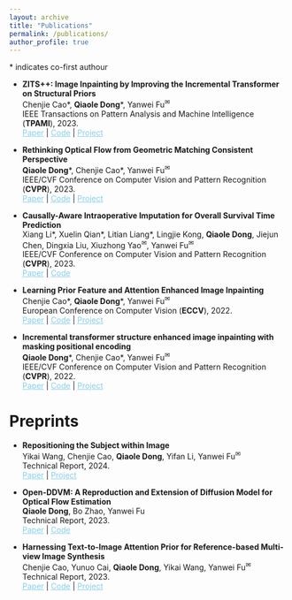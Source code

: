 ```yaml
---
layout: archive
title: "Publications"
permalink: /publications/
author_profile: true
---
```


<style>
        a.blue-text {
        color: #87CEEB;
    }
</style>

<a>*</a> indicates co-first authour

<ul>
<li>
<p><b>ZITS++: Image Inpainting by Improving the Incremental Transformer on Structural Priors</b>
<br />Chenjie Cao<a>*</a>, <strong>Qiaole Dong</strong><a>*</a>, Yanwei Fu<sup><a title='Corresponding author'>✉</a></sup>
<br /> IEEE Transactions on Pattern Analysis and Machine Intelligence (<strong>TPAMI</strong>), 2023. <br /> 
<a href="https://arxiv.org/abs/2210.05950" class="blue-text">Paper</a> |
<a href="https://github.com/ewrfcas/ZITS-PlusPlus" class="blue-text">Code</a> |
<a href="https://ewrfcas.github.io/ZITS-PlusPlus/" class="blue-text">Project</a>
</p>
</li>

<li>
<p><b>Rethinking Optical Flow from Geometric Matching Consistent Perspective</b>
<br /><strong>Qiaole Dong</strong><a>*</a>, Chenjie Cao<a>*</a>, Yanwei Fu<sup><a title='Corresponding author'>✉</a></sup>
<br /> IEEE/CVF Conference on Computer Vision and Pattern Recognition (<strong>CVPR</strong>), 2023. <br /> 
<a href="https://arxiv.org/abs/2303.08384" class="blue-text">Paper</a> |
<a href="https://github.com/DQiaole/MatchFlow" class="blue-text">Code</a> |
<a href="https://dqiaole.github.io/MatchFlow/" class="blue-text">Project</a>
</p>
</li>

<li>
<p><b>Causally-Aware Intraoperative Imputation for Overall Survival Time Prediction</b>
<br />Xiang Li<a>*</a>, Xuelin Qian<a>*</a>, Litian Liang<a>*</a>, Lingjie Kong, <strong>Qiaole Dong</strong>, Jiejun Chen, Dingxia Liu, 
Xiuzhong Yao<sup><a title='Corresponding author'>✉</a></sup>, Yanwei Fu<sup><a title='Corresponding author'>✉</a></sup>
<br /> IEEE/CVF Conference on Computer Vision and Pattern Recognition (<strong>CVPR</strong>), 2023. <br /> 
<a class="blue-text" href="https://openaccess.thecvf.com/content/CVPR2023/papers/Li_Causally-Aware_Intraoperative_Imputation_for_Overall_Survival_Time_Prediction_CVPR_2023_paper.pdf">Paper</a> |
<a href="https://github.com/ChrisXLi/CaDAG" class="blue-text">Code</a>
</p>
</li>

<li>
<p><b>Learning Prior Feature and Attention Enhanced Image Inpainting</b>
<br />Chenjie Cao<a>*</a>, <strong>Qiaole Dong</strong><a>*</a>, Yanwei Fu<sup><a title='Corresponding author'>✉</a></sup>
<br /> European Conference on Computer Vision (<strong>ECCV</strong>), 2022. <br /> 
<a href="https://arxiv.org/pdf/2208.01837.pdf" class="blue-text">Paper</a> |
<a href="https://github.com/ewrfcas/MAE-FAR" class="blue-text">Code</a> |
<a href="https://ewrfcas.github.io/MAE-FAR/" class="blue-text">Project</a>
</p>
</li>

<li>
<p><b>Incremental transformer structure enhanced image inpainting with masking positional encoding</b>
<br /><strong>Qiaole Dong</strong><a>*</a>, Chenjie Cao<a>*</a>, Yanwei Fu<sup><a title='Corresponding author'>✉</a></sup>
<br /> IEEE/CVF Conference on Computer Vision and Pattern Recognition (<strong>CVPR</strong>), 2022. <br /> 
<a class="blue-text" href="https://openaccess.thecvf.com/content/CVPR2022/papers/Dong_Incremental_Transformer_Structure_Enhanced_Image_Inpainting_With_Masking_Positional_Encoding_CVPR_2022_paper.pdf">Paper</a> |
<a href="https://github.com/DQiaole/ZITS_inpainting" class="blue-text">Code</a> |
<a href="https://dqiaole.github.io/ZITS_inpainting/" class="blue-text">Project</a>
</p>
</li>
</ul>

# Preprints

<ul>
<li>
<p><b>Repositioning the Subject within Image</b>
<br />Yikai Wang, Chenjie Cao, <strong>Qiaole Dong</strong>, Yifan Li, Yanwei Fu<sup><a title='Corresponding author'>✉</a></sup>
<br /> Technical Report, 2024. <br /> 
<a href="https://arxiv.org/abs/2401.16861" class="blue-text">Paper</a> |
<a href="https://yikai-wang.github.io/seele/" class="blue-text">Project</a>
</p>
</li>

<li>
<p><b>Open-DDVM: A Reproduction and Extension of Diffusion Model for Optical Flow Estimation</b>
<br /><strong>Qiaole Dong</strong>, Bo Zhao, Yanwei Fu
<br /> Technical Report, 2023. <br /> 
<a href="https://arxiv.org/abs/2312.01746" class="blue-text">Paper</a> |
<a href="https://github.com/DQiaole/FlowDiffusion_pytorch" class="blue-text">Code</a>
</p>
</li>

<li>
<p><b>Harnessing Text-to-Image Attention Prior for Reference-based Multi-view Image Synthesis</b>
<br />Chenjie Cao, Yunuo Cai, <strong>Qiaole Dong</strong>, Yikai Wang, Yanwei Fu<sup><a title='Corresponding author'>✉</a></sup>
<br /> Technical Report, 2023. <br /> 
<a href="https://arxiv.org/abs/2305.11577" class="blue-text">Paper</a> |
<a href="https://github.com/ewrfcas/ARCI" class="blue-text">Code</a> |
<a href="https://ewrfcas.github.io/ARCI/" class="blue-text">Project</a>
</p>
</li>
</ul>